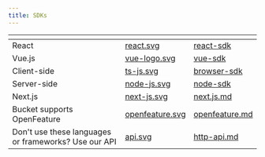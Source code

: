 ```yaml
---
title: SDKs
---
```


<table data-view="cards" data-full-width="true"><thead><tr><th></th><th data-hidden data-card-cover data-type="files"></th><th data-hidden data-card-target data-type="content-ref"></th></tr></thead><tbody><tr><td>React</td><td><a href="../assets/react.svg">react.svg</a></td><td><a href="../../supported-languages/react-sdk/">react-sdk</a></td></tr><tr><td>Vue.js</td><td><a href="../assets/vue-logo.svg">vue-logo.svg</a></td><td><a href="../../supported-languages/vue-sdk/">vue-sdk</a></td></tr><tr><td>Client-side</td><td><a href="../assets/ts-js.svg">ts-js.svg</a></td><td><a href="../../supported-languages/browser-sdk/">browser-sdk</a></td></tr><tr><td>Server-side</td><td><a href="../assets/node-js.svg">node-js.svg</a></td><td><a href="../../supported-languages/node-sdk/">node-sdk</a></td></tr><tr><td>Next.js</td><td><a href="../assets/next-js.svg">next-js.svg</a></td><td><a href="../../supported-languages/next.js.md">next.js.md</a></td></tr><tr><td>Bucket supports OpenFeature</td><td><a href="../assets/openfeature.svg">openfeature.svg</a></td><td><a href="../../supported-languages/openfeature.md">openfeature.md</a></td></tr><tr><td>Don't use these languages or frameworks? Use our API</td><td><a href="../assets/api.svg">api.svg</a></td><td><a href="../../api/http-api.md">http-api.md</a></td></tr></tbody></table>
